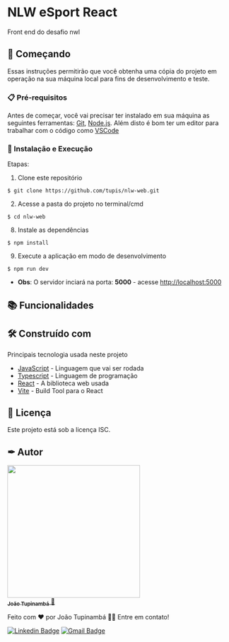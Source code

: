 # NLW eSport React

Front end do desafio nwl

## 🚀 Começando

Essas instruções permitirão que você obtenha uma cópia do projeto em operação na sua máquina local para fins de desenvolvimento e teste.

### 📋 Pré-requisitos

Antes de começar, você vai precisar ter instalado em sua máquina as seguintes ferramentas:
[Git](https://git-scm.com), [Node.js](https://nodejs.org/en/). 
Além disto é bom ter um editor para trabalhar com o código como [VSCode](https://code.visualstudio.com/)

### 🔧 Instalação e Execução

Etapas:

1. Clone este repositório
```
$ git clone https://github.com/tupis/nlw-web.git
```
2. Acesse a pasta do projeto no terminal/cmd
```
$ cd nlw-web
```
8. Instale as dependências
```
$ npm install
```
9. Execute a aplicação em modo de desenvolvimento
```
$ npm run dev
```
- **Obs**: O servidor inciará na porta: **5000** - acesse <http://localhost:5000>

## 📚 Funcionalidades

  
## 🛠️ Construído com

Principais tecnologia usada neste projeto

* [JavaScript](https://developer.mozilla.org/pt-BR/docs/Web/JavaScript) - Linguagem que vai ser rodada
* [Typescript](https://www.typescriptlang.org/docs/) - Linguagem de programação
* [React](https://pt-br.reactjs.org/docs/getting-started.html) - A biblioteca web usada
* [Vite](https://vitejs.dev/guide/) - Build Tool para o React

## 📄 Licença

Este projeto está sob a licença ISC.

## ✒ Autor

<a href="https://github.com/tupis">
  <img src="https://user-images.githubusercontent.com/95971013/183971745-f895f523-b707-4811-ba0e-d81409ca2205.jpg" width="300px;" alt=""/>
 <br />
 <sub><b>João Tupinambá</b></sub>
</a> 
<a href="https://github.com/tupis" title="Github">🚀</a>

Feito com ❤️ por João Tupinambá 👋🏽 Entre em contato!

[![Linkedin Badge](https://img.shields.io/badge/-Tupi-blue?style=flat-square&logo=Linkedin&logoColor=white&link=https://www.linkedin.com/in/joaotupinamba)](https://www.linkedin.com/in/joaotupinamba/) 
[![Gmail Badge](https://img.shields.io/badge/-joaoh.tupinamba@gmail.com-c14438?style=flat-square&logo=Gmail&logoColor=white&link=mailto:tgmarinho@gmail.com)](mailto:joaoh.tupinamba@gmail.com)
